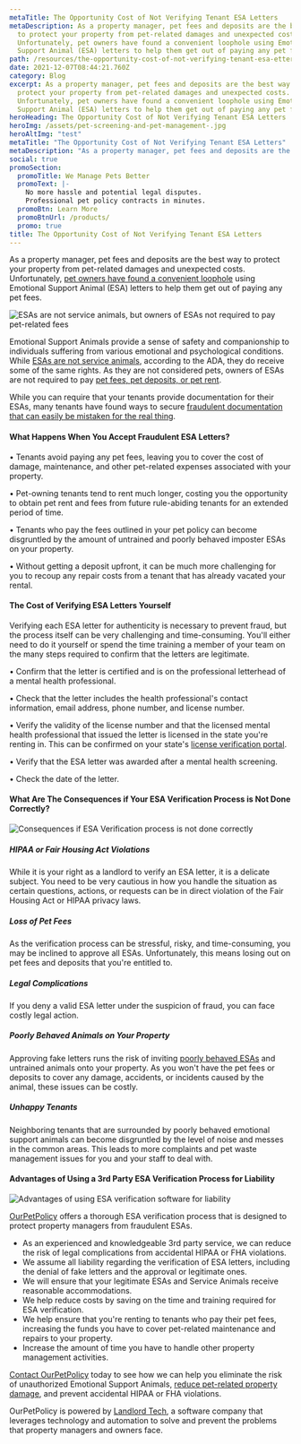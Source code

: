 ```yaml
---
metaTitle: The Opportunity Cost of Not Verifying Tenant ESA Letters
metaDescription: As a property manager, pet fees and deposits are the best way
  to protect your property from pet-related damages and unexpected costs.
  Unfortunately, pet owners have found a convenient loophole using Emotional
  Support Animal (ESA) letters to help them get out of paying any pet fees.
path: /resources/the-opportunity-cost-of-not-verifying-tenant-esa-etters
date: 2021-12-07T08:44:21.760Z
category: Blog
excerpt: As a property manager, pet fees and deposits are the best way to
  protect your property from pet-related damages and unexpected costs.
  Unfortunately, pet owners have found a convenient loophole using Emotional
  Support Animal (ESA) letters to help them get out of paying any pet fees.
heroHeading: The Opportunity Cost of Not Verifying Tenant ESA Letters
heroImg: /assets/pet-screening-and-pet-management-.jpg
heroAltImg: "test"
metaTitle: "The Opportunity Cost of Not Verifying Tenant ESA Letters"
metaDescription: "As a property manager, pet fees and deposits are the best way to protect your property from pet-related damages and unexpected costs. Unfortunately, pet owners have found a convenient loophole using Emotional Support Animal (ESA) letters to help them get out of paying any pet fees."
social: true
promoSection:
  promoTitle: We Manage Pets Better
  promoText: |-
    No more hassle and potential legal disputes. 
    Professional pet policy contracts in minutes.
  promoBtn: Learn More
  promoBtnUrl: /products/
  promo: true
title: The Opportunity Cost of Not Verifying Tenant ESA Letters
---
```

As a property manager, pet fees and deposits are the best way to protect your property from pet-related damages and unexpected costs. Unfortunately, [pet owners have found a convenient loophole](https://landlordtech.com/resources/seven-ESA-loopholes-commonly-used-by-tenants-and-how-to-close-them) using Emotional Support Animal (ESA) letters to help them get out of paying any pet fees.

![ESAs are not service animals, but owners of ESAs not required to pay pet-related fees](/assets/verifying-esas-in-your-rentals.jpeg)

Emotional Support Animals provide a sense of safety and companionship to individuals suffering from various emotional and psychological conditions. While [ESAs are not service animals](https://adata.org/guide/service-animals-and-emotional-support-animals), according to the ADA, they do receive some of the same rights. As they are not considered pets, owners of ESAs are not required to pay [pet fees, pet deposits, or pet rent](https://landlordtech.com/resources/why-pet-fees-are-an-essential-landlord-strategy).

While you can require that your tenants provide documentation for their ESAs, many tenants have found ways to secure [fraudulent documentation that can easily be mistaken for the real thing](https://www.biggerpockets.com/blog/process-esa-letters).

#### What Happens When You Accept Fraudulent ESA Letters?

• Tenants avoid paying any pet fees, leaving you to cover the cost of damage, maintenance, and other pet-related expenses associated with your property.   

• Pet-owning tenants tend to rent much longer, costing you the opportunity to obtain pet rent and fees from future rule-abiding tenants for an extended period of time. 

• Tenants who pay the fees outlined in your pet policy can become disgruntled by the amount of untrained and poorly behaved imposter ESAs on your property.

• Without getting a deposit upfront, it can be much more challenging for you to recoup any repair costs from a tenant that has already vacated your rental.

#### The Cost of Verifying ESA Letters Yourself

Verifying each ESA letter for authenticity is necessary to prevent fraud, but the process itself can be very challenging and time-consuming. You'll either need to do it yourself or spend the time training a member of your team on the many steps required to confirm that the letters are legitimate.

• Confirm that the letter is certified and is on the professional letterhead of a mental health professional.

• Check that the letter includes the health professional's contact information, email address, phone number, and license number.

• Verify the validity of the license number and that the licensed mental health professional that issued the letter is licensed in the state you're renting in. This can be confirmed on your state's [license verification portal](https://www.certapet.com/wp-content/uploads/2020/09/ESA-License-Verification.pdf).

• Verify that the ESA letter was awarded after a mental health screening.

• Check the date of the letter.

#### What Are The Consequences if Your ESA Verification Process is Not Done Correctly?

![Consequences if ESA Verification process is not done correctly](/assets/pet-screening-for-property-owners.jpeg)

##### HIPAA or Fair Housing Act Violations

While it is your right as a landlord to verify an ESA letter, it is a delicate subject. You need to be very cautious in how you handle the situation as certain questions, actions, or requests can be in direct violation of the Fair Housing Act or HIPAA privacy laws.

##### Loss of Pet Fees

As the verification process can be stressful, risky, and time-consuming, you may be inclined to approve all ESAs. Unfortunately, this means losing out on pet fees and deposits that you're entitled to.

##### Legal Complications

If you deny a valid ESA letter under the suspicion of fraud, you can face costly legal action.

##### Poorly Behaved Animals on Your Property

Approving fake letters runs the risk of inviting [poorly behaved ESAs](https://scholarlycommons.pacific.edu/cgi/viewcontent.cgi?article=1363&context=uoplawreview) and untrained animals onto your property. As you won't have the pet fees or deposits to cover any damage, accidents, or incidents caused by the animal, these issues can be costly.

##### Unhappy Tenants

Neighboring tenants that are surrounded by poorly behaved emotional support animals can become disgruntled by the level of noise and messes in the common areas. This leads to more complaints and pet waste management issues for you and your staff to deal with.

#### Advantages of Using a 3rd Party ESA Verification Process for Liability

![Advantages of using ESA verification software for liability](/assets/esa-verification-process-for-landlords.jpeg)

[OurPetPolicy](https://www.landlordtech.com/products) offers a thorough ESA verification process that is designed to protect property managers from fraudulent ESAs.

* As an experienced and knowledgeable 3rd party service, we can reduce the risk of legal complications from accidental HIPAA or FHA violations.
* We assume all liability regarding the verification of ESA letters, including the denial of fake letters and the approval or legitimate ones.
* We will ensure that your legitimate ESAs and Service Animals receive reasonable accommodations.
* We help reduce costs by saving on the time and training required for ESA verification.
* We help ensure that you're renting to tenants who pay their pet fees, increasing the funds you have to cover pet-related maintenance and repairs to your property.
* Increase the amount of time you have to handle other property management activities.

[Contact OurPetPolicy](https://www.landlordtech.com/products) today to see how we can help you eliminate the risk of unauthorized Emotional Support Animals, [reduce pet-related property damage](https://landlordtech.com/resources/protecting-your-rental-property-from-pet-damage), and prevent accidental HIPAA or FHA violations.

OurPetPolicy is powered by [Landlord Tech](https://www.landlordtech.com), a software company that leverages technology and automation to solve and prevent the problems that property managers and owners face.